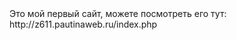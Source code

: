 </h1 color:red;>Это мой первый сайт, можете посмотреть его тут:</h1>
http://z611.pautinaweb.ru/index.php
